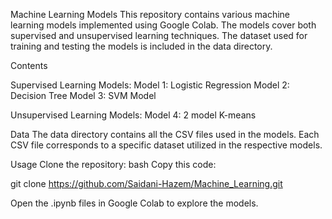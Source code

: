 Machine Learning Models
This repository contains various machine learning models implemented using Google Colab. The models cover both supervised and unsupervised learning techniques. The dataset used for training and testing the models is included in the data directory.

Contents

Supervised Learning Models:
Model 1: Logistic Regression
Model 2: Decision Tree
Model 3: SVM Model


Unsupervised Learning Models:
Model 4: 2 model K-means


Data
The data directory contains all the CSV files used in the models. Each CSV file corresponds to a specific dataset utilized in the respective models.


Usage
Clone the repository:
bash
Copy this code:

git clone https://github.com/Saidani-Hazem/Machine_Learning.git


Open the .ipynb files in Google Colab to explore the models.
